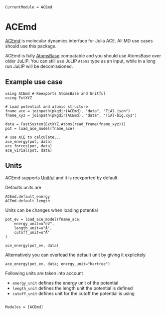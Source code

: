 ```@meta
CurrentModule = ACEmd
```

# ACEmd

[ACEmd](https://github.com/acesuit/ACEmd.jl) is molecular dynamics interface for Julia ACE. All MD use cases should use this package.

ACEmd is fully [AtomsBase](https://github.com/JuliaMolSim/AtomsBase.jl) compatable and you should use AtomsBase over older JuLIP. You can still use JuLIP `Atoms` type as an input, while in a long run JuLIP will be decomissioned.

## Example use case

```@example
using ACEmd # Reexports AtomsBase and Unitful
using ExtXYZ

# Load potential and atomic structure
fname_ace = joinpath(pkgdir(ACEmd), "data", "TiAl.json")
fname_xyz = joinpath(pkgdir(ACEmd), "data", "TiAl-big.xyz")

data = FastSystem(ExtXYZ.Atoms(read_frame(fname_xyz)))
pot = load_ace_model(fname_ace)

# use ACE to calculate...
ace_energy(pot, data)
ace_forces(pot, data)
ace_virial(pot, data)
```

## Units

ACEmd supports [Unitful](https://github.com/PainterQubits/Unitful.jl) and it is reexported by default.

Defaults units are

```@repl
ACEmd.default_energy
ACEmd.default_length
```

Units can be changes when loading potential

```@example
pot_ev = load_ace_model(fname_ace;
    energy_unit=u"eV",
    length_unit=u"Å",
    cutoff_unit=u"Å"
)

ace_energy(pot_ev, data)
```

Alternatively you can overload the default unit by giving it explicitely

```@repl
ace_energy(pot_ev, data; energy_unit="hartree")
```

Following units are taken into account

- `energy_unit` defines the energy unit of the potential
- `length_unit` defines the length unit the potential is defined
- `cutoff_unit` defines unit for the cutoff the potential is using


```@index
```

```@autodocs
Modules = [ACEmd]
```
